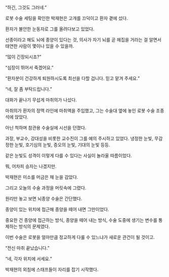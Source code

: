 “하긴, 그것도 그러네.”

로봇 수술 세팅을 확인한 박재현은 고개를 끄덕이고 환자 곁에 섰다.

환자가 불안한 눈동자로 그를 올려다보고 있었다.

선종이라고 해도 뇌에 종양이 있다는 것, 의사가 자기 뇌를 곧 헤집을 거라는 걸 알면서 태연한 사람이 몇이나 있을 수 있을까.

“많이 긴장되시죠?”

“심장이 뛰어서 죽겠어요.”

“환자분이 건강하게 퇴원하시도록 최선을 다할 겁니다. 믿고 맡겨 주세요.”

“네, 잘 좀 부탁드립니다.”

대화가 끝나기 무섭게 마취의가 나섰다.

마취의가 환자의 정맥 라인에 마취액을 주입했고, 그는 수술대 옆에 놓인 로봇 수술 조종석에 앉았다.

아닌 척하며 참관용 수술실에 시선을 던졌다.

과장, 부교수, 강대성을 비롯한 교수진이 그를 예의 주시하고 있었다. 냉정한 눈빛, 무감정한 눈빛, 호기심의 눈빛, 증오의 눈빛, 기대의 눈빛 등등.

같은 눈빛도 성격이 이렇게 다를 수 있다는 사실이 놀라울 따름이었다.

뭐, 어차피 승자는 나겠지만.

박재현은 미소를 머금은 채 눈을 감았다.

그리고 오늘의 수술 과정을 머릿속에 그렸다.

원리만 놓고 보면 뇌종양 수술은 간단했다.

종양이 있는 위치에 접근해 종양을 떼어 내면 그만이었다.

중요한 건 종양에 접근하는 방식, 종양을 떼어 내는 방식, 수술 도중에 생기는 변수를 통제하는 방식의 문제였다.

이번 수술은 로봇을 얼마만큼 정교하게 다룰 수 있느냐가 새로운 관건이 될 것이고.

“전신 마취 끝났습니다.”

“네, 각자 위치에 서세요.”

박재현의 외침에 스태프들이 자리를 잡기 시작했다.